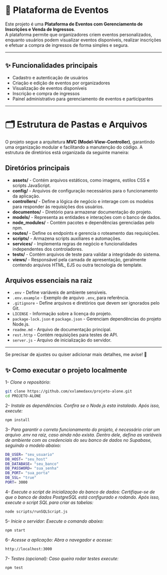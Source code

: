# 📌 Plataforma de Eventos

Este projeto é uma **Plataforma de Eventos com Gerenciamento de Inscrições e Venda de Ingressos**.  
A plataforma permite que organizadores criem eventos personalizados, enquanto usuários podem visualizar eventos disponíveis, realizar inscrições e efetuar a compra de ingressos de forma simples e segura.

---

## ✨ Funcionalidades principais

- Cadastro e autenticação de usuários
- Criação e edição de eventos por organizadores
- Visualização de eventos disponíveis
- Inscrição e compra de ingressos
- Painel administrativo para gerenciamento de eventos e participantes

---

# 🗂️ Estrutura de Pastas e Arquivos

O projeto segue a arquitetura **MVC (Model-View-Controller)**, garantindo uma organização modular e facilitando a manutenção do código. A estrutura de diretórios está organizada da seguinte maneira:

## Diretórios principais

- **assets/** - Contém arquivos estáticos, como imagens, estilos CSS e scripts JavaScript.
- **config/** - Arquivos de configuração necessários para o funcionamento da aplicação.
- **controllers/** - Define a lógica de negócio e interage com os modelos para responder às requisições dos usuários.
- **documentos/** - Diretório para armazenar documentação do projeto.
- **models/** - Representa as entidades e interações com o banco de dados.
- **node_modules/** - Contém pacotes e dependências gerenciadas pelo npm.
- **routes/** - Define os endpoints e gerencia o roteamento das requisições.
- **scripts/** - Armazena scripts auxiliares e automações.
- **services/** - Implementa regras de negócio e funcionalidades independentes dos controladores.
- **tests/** - Contém arquivos de teste para validar a integridade do sistema.
- **views/** - Responsável pela camada de apresentação, geralmente contendo arquivos HTML, EJS ou outra tecnologia de template.

## Arquivos essenciais na raiz

- `.env` - Define variáveis de ambiente sensíveis.
- `.env.example` - Exemplo de arquivo `.env`, para referência.
- `.gitignore` - Define arquivos e diretórios que devem ser ignorados pelo Git.
- `LICENSE` - Informação sobre a licença do projeto.
- `package-lock.json` e `package.json` - Gerenciam dependências do projeto Node.js.
- `readme.md` - Arquivo de documentação principal.
- `rest.http` - Contém requisições para testes de API.
- `server.js` - Arquivo de inicialização do servidor.

---

Se precisar de ajustes ou quiser adicionar mais detalhes, me avise! 🚀

## ✨ Como executar o projeto localmente

1- _Clone o repositório_:

```bash
git clone https://github.com/xxlamedaxx/projeto-alone.git
cd PROJETO-ALONE
```

2- _Instale as dependências. Confira se o Node.js esta instalado. Após isso, execute:_

```bash
npm install
```

3- _Para garantir o correto funcionamento do projeto, é necessário criar um arquivo .env na raiz, caso ainda não exista. Dentro dele, defina as variáveis de ambiente com as credenciais do seu banco de dados no Supabase, seguindo o modelo abaixo:_

```bash
DB_USER= "seu_usuario"
DB_HOST= "seu_host"
DB_DATABASE= "seu_banco"
DB_PASSWORD= "sua_senha"
DB_PORT= "sua_porta"
DB_SSL= "true"
PORT= 3000
```

4- _Execute o script de inicialização do banco de dados: Certifique-se de que o banco de dados PostgreSQL está configurado e rodando. Após isso, execute o script SQL para criar as tabelas:_

```bash
node scripts/runSQLScript.js
```

5- _Inicie o servidor: Execute o comando abaixo:_

```bash
npm start
```

6- _Acesse a aplicação: Abra o navegador e acesse:_

```bash
http://localhost:3000
```

7- _Testes (opcional): Caso queira rodar testes execute:_

```bash
npm test
```
